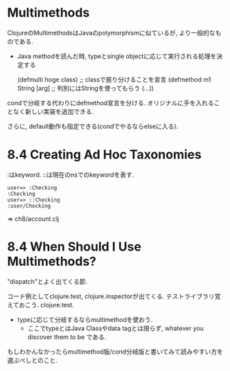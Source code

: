 Multimethods
=======================

ClojureのMultimethodsはJavaのpolymorphismに似ているが, より一般的なものである.
* Java methodを読んだ時, typeとsingle objectに応じて実行される処理を決定する

    (defmulti hoge class)      ;; classで振り分けることを宣言
    (defmethod m1 String [arg] ;; 判別にはStringを使ってもらう
      (...))

condで分岐する代わりにdefmethod宣言を分ける.
オリジナルに手を入れることなく新しい実装を追加できる.

さらに, default動作も指定できる(condでやるならelseに入る).


8.4 Creating Ad Hoc Taxonomies
======================================

:はkeyword. ::は現在のnsでのkeywordを表す.

    user=> :Checking
    :Checking
    user=> ::Checking
    :user/Checking

=> ch8/account.clj


8.4 When Should I Use Multimethods?
=============================================

"dispatch"とよく出てくる節.

コード例としてclojure.test, clojure.inspectorが出てくる.
テストライブラリ覚えておこう. clojure.test.

* typeに応じて分岐するならmultimethodを使おう.
  * ここでtypeとはJava Classやdata tagとは限らず, whatever you discover them to be である.

もしわかんなかったらmultimethod版/cond分岐版と書いてみて読みやすい方を選ぶべしとのこと.

